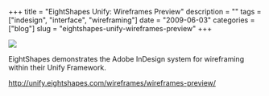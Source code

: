 +++
title = "EightShapes Unify: Wireframes Preview"
description = ""
tags = ["indesign", "interface", "wireframing"]
date = "2009-06-03"
categories = ["blog"]
slug = "eightshapes-unify-wireframes-preview"
+++



  <div class="notebook-screenshot"><a href="http://unify.eightshapes.com/wireframes/wireframes-preview/"><img src="http://media.konigi.com/bluga/wt4a268bbcd879d.jpg"/></a></div><p>EightShapes demonstrates the Adobe InDesign system for wireframing within their Unify Framework.</p>
    
  <a href="http://unify.eightshapes.com/wireframes/wireframes-preview/">http://unify.eightshapes.com/wireframes/wireframes-preview/</a>

